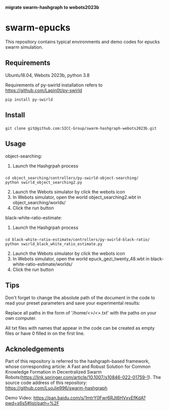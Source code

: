 **migrate swarm-hashgraph to webots2023b**

# swarm-epucks
This repository contains typical environments and demo codes for epucks swarm simulation.

## Requirements
Ubuntu18.04, Webots 2023b, python 3.8

Requirements of py-swirld installation refers to https://github.com/Lapin0t/py-swirld
```
pip install py-swirld
```
## Install
###
    git clone git@github.com:SICC-Group/swarm-hashgraph-webots2023b.git
## Usage
object-searching:
1. Launch the Hashgrpah process
###
    cd object_searching/controllers/py-swirld-object-searching/
    python swirld_object_searching2.py    
2. Launch the Webots simulator by click the webots icon
3. In Webots simulator, open the world object_searching2.wbt in object_searching/worlds/
4. Click the run button

black-white-ratio-estimate:
1. Launch the Hashgrpah process
###
    cd black-white-ratio-estimate/controllers/py-swirld-black-ratio/
    python swirld_black_white_ratio_estimate.py    
2. Launch the Webots simulator by click the webots icon
3. In Webots simulator, open the world epuck_gezi_twenty_48.wbt in black-white-ratio-estimate/worlds/
4. Click the run button

## Tips
Don't forget to change the absolute path of the document in the code to read your preset parameters and save your experimental results:

Replace all paths in the form of '/home/<>/<>.txt' with the paths on your own computer.

All txt files with names that appear in the code can be created as empty files or have 0 filled in on the first line.

## Acknoledgements

Part of this repository is referred to the hashgraph-based framework, whose corresponding article: A Fast and Robust Solution for Common Knowledge Formation in Decentralized Swarm Robots(https://link.springer.com/article/10.1007/s10846-022-01759-1). The source code address of this repository: https://github.com/LuoJie996/swarm-hashgraph

Demo Video: https://pan.baidu.com/s/1mtrY0Fwr6RJt6HVxyEfKdA?pwd=s6s5#list/path=%2F
